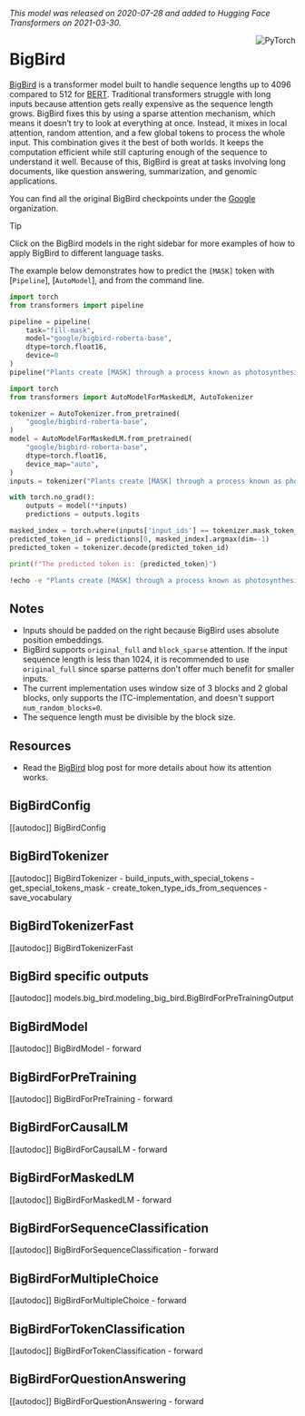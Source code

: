 <!--Copyright 2021 The HuggingFace Team. All rights reserved.

Licensed under the Apache License, Version 2.0 (the "License"); you may not use this file except in compliance with
the License. You may obtain a copy of the License at

http://www.apache.org/licenses/LICENSE-2.0

Unless required by applicable law or agreed to in writing, software distributed under the License is distributed on
an "AS IS" BASIS, WITHOUT WARRANTIES OR CONDITIONS OF ANY KIND, either express or implied. See the License for the
specific language governing permissions and limitations under the License.

⚠️ Note that this file is in Markdown but contain specific syntax for our doc-builder (similar to MDX) that may not be
rendered properly in your Markdown viewer.

-->
*This model was released on 2020-07-28 and added to Hugging Face Transformers on 2021-03-30.*

<div style="float: right;">
    <div class="flex flex-wrap space-x-1">
        <img alt="PyTorch" src="https://img.shields.io/badge/PyTorch-DE3412?style=flat&logo=pytorch&logoColor=white" >
    </div>
</div>

# BigBird

[BigBird](https://huggingface.co/papers/2007.14062) is a transformer model built to handle sequence lengths up to 4096 compared to 512 for [BERT](./bert). Traditional transformers struggle with long inputs because attention gets really expensive as the sequence length grows. BigBird fixes this by using a sparse attention mechanism, which means it doesn’t try to look at everything at once. Instead, it mixes in local attention, random attention, and a few global tokens to process the whole input. This combination gives it the best of both worlds. It keeps the computation efficient while still capturing enough of the sequence to understand it well. Because of this, BigBird is great at tasks involving long documents, like question answering, summarization, and genomic applications.

You can find all the original BigBird checkpoints under the [Google](https://huggingface.co/google?search_models=bigbird) organization.

> [!TIP]
> Click on the BigBird models in the right sidebar for more examples of how to apply BigBird to different language tasks.

The example below demonstrates how to predict the `[MASK]` token with [`Pipeline`], [`AutoModel`], and from the command line.

<hfoptions id="usage">
<hfoption id="Pipeline">

```py
import torch
from transformers import pipeline

pipeline = pipeline(
    task="fill-mask",
    model="google/bigbird-roberta-base",
    dtype=torch.float16,
    device=0
)
pipeline("Plants create [MASK] through a process known as photosynthesis.")
```
</hfoption>
<hfoption id="AutoModel">

```py
import torch
from transformers import AutoModelForMaskedLM, AutoTokenizer

tokenizer = AutoTokenizer.from_pretrained(
    "google/bigbird-roberta-base",
)
model = AutoModelForMaskedLM.from_pretrained(
    "google/bigbird-roberta-base",
    dtype=torch.float16,
    device_map="auto",
)
inputs = tokenizer("Plants create [MASK] through a process known as photosynthesis.", return_tensors="pt").to(model.device)

with torch.no_grad():
    outputs = model(**inputs)
    predictions = outputs.logits

masked_index = torch.where(inputs['input_ids'] == tokenizer.mask_token_id)[1]
predicted_token_id = predictions[0, masked_index].argmax(dim=-1)
predicted_token = tokenizer.decode(predicted_token_id)

print(f"The predicted token is: {predicted_token}")
```

</hfoption>
<hfoption id="transformers CLI">

```bash
!echo -e "Plants create [MASK] through a process known as photosynthesis." | transformers-cli run --task fill-mask --model google/bigbird-roberta-base --device 0
```
</hfoption>
</hfoptions>

## Notes
- Inputs should be padded on the right because BigBird uses absolute position embeddings.
- BigBird supports `original_full` and `block_sparse` attention. If the input sequence length is less than 1024, it is recommended to use `original_full` since sparse patterns don't offer much benefit for smaller inputs.
- The current implementation uses window size of 3 blocks and 2 global blocks, only supports the ITC-implementation, and doesn't support `num_random_blocks=0`.
- The sequence length must be divisible by the block size.

## Resources

- Read the [BigBird](https://huggingface.co/blog/big-bird) blog post for more details about how its attention works.

## BigBirdConfig

[[autodoc]] BigBirdConfig

## BigBirdTokenizer

[[autodoc]] BigBirdTokenizer
    - build_inputs_with_special_tokens
    - get_special_tokens_mask
    - create_token_type_ids_from_sequences
    - save_vocabulary

## BigBirdTokenizerFast

[[autodoc]] BigBirdTokenizerFast

## BigBird specific outputs

[[autodoc]] models.big_bird.modeling_big_bird.BigBirdForPreTrainingOutput

## BigBirdModel

[[autodoc]] BigBirdModel
    - forward

## BigBirdForPreTraining

[[autodoc]] BigBirdForPreTraining
    - forward

## BigBirdForCausalLM

[[autodoc]] BigBirdForCausalLM
    - forward

## BigBirdForMaskedLM

[[autodoc]] BigBirdForMaskedLM
    - forward

## BigBirdForSequenceClassification

[[autodoc]] BigBirdForSequenceClassification
    - forward

## BigBirdForMultipleChoice

[[autodoc]] BigBirdForMultipleChoice
    - forward

## BigBirdForTokenClassification

[[autodoc]] BigBirdForTokenClassification
    - forward

## BigBirdForQuestionAnswering

[[autodoc]] BigBirdForQuestionAnswering
    - forward
